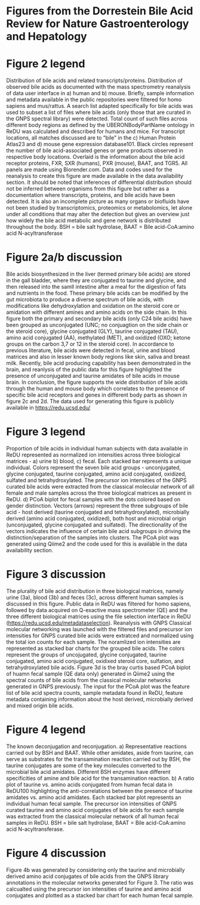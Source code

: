 # Figures from the Dorrestein Bile Acid Review for Nature Gastroenterology and Hepatology
# Figure 2 legend
Distribution of bile acids and related transcripts/proteins. Distribution of observed bile acids as documented with the mass spectrometry reanalysis of data user interface in a) human and b) mouse. Briefly, sample information and metadata available in the public repositories were filtered for homo sapiens and mus/rattus. A search list adapted specifically for bile acids was used to subset a list of files where bile acids (only those that are curated in the GNPS spectral library) were detected. Total count of such files across different body regions as defined by the UBERONBodyPartName ontology in ReDU was calculated and described for humans and mice. For transcript locations, all matches discussed are to “bile” in the c) Human Protein Atlas23 and d) mouse gene expression database101. Black circles represent the number of bile acid-associated genes or gene products observed in respective body locations. Overlaid is the information about the bile acid receptor proteins, FXR, SXR (humans), PXR (mouse), BAAT, and TGR5. All panels are made using Biorender.com. Data and codes used for the reanalysis to create this figure are made available in the data availability section. It should be noted that inferences of differential distribution should not be inferred between organisms from this figure but rather as a documentation where transcripts, proteins, and bile acids have been detected. It is also an incomplete picture as many organs or biofluids have not been studied by transcriptomics, proteomics or metabolomics, let alone under all conditions that may alter the detection but gives an overview just how widely the bile acid metabolic and gene network is distributed throughout the body. BSH = bile salt hydrolase, BAAT = Bile acid-CoA:amino acid N-acyltransferase

# Figure 2a/b discussion
Bile acids biosynthesized in the liver (termed primary bile acids) are stored in the gall bladder, where they are conjugated to taurine and glycine, and then released into the samll intestine after a meal for the digestion of fats and nutrients in the food. These primary bile acids can be modified by the gut microbiota to produce a diverse spectrum of bile acids, with modifications like dehydroxylation and oxidation on the steroid core or amidation with different amines and amino acids on the side chain. In this figure both the primary and secondary bile acids (only C24 bile acids) have been grouped as unconjugated (UNC; no conjuagtion on the side chain or the steroid core), glycine conjugated (GLY), taurine conjugated (TAU), amino acid conjugated (AA), methylated (MET), and oxidized (OXO; ketone groups on the carbon 3,7 or 12 in the steroid core). In accordance to previous literature, bile acids were detected in fecal, urine and blood matrices and also in lesser known body regions like skin, saliva and breast milk. Recently, bile acid producing capability has been demonstrated in the brain, and reanlysis of the public data for this figure highlighted the presence of unconjugated and taurine amidates of bile acids in mouse brain. In conclusion, the figure supports the wide distribution of bile acids through the human and mouse body which correlates to the presence of specific bile acid receptors and genes in different body parts as shown in figure 2c and 2d. The data used for generating this figure is publicly available in https://redu.ucsd.edu/   

# Figure 3 legend
Proportion of bile acids in individual human subjects with data available in ReDU represented as normalized ion intensities across three biological matrices - a) urine b) blood, c) fecal. Each stacked bar represents a unique individual. Colors represent the seven bile acid groups - unconjugated, glycine conjugated, taurine conjugated, amino acid conjugated, oxidized, sulfated and tetrahydroxylated. The precursor ion intensities of the GNPS curated bile acids were extracted from the classical molecular network of all female and male samples across the three biological matrices as present in ReDU. d) PCoA biplot for fecal samples with the dots colored based on gender distinction. Vectors (arrows) represent the three subgroups of bile acid - host derived (taurine conjugated and tetrahydroxylated), microbially derived (amino acid conjugated, oxidized), both host and microbial origin (unconjugated, glycine conjugated and sulfated). The directionality of the vectors indicates the influence of certain bile acid subgroups in driving the distinction/separation of the samples into clusters. The PCoA plot was generated using Qiime2 and the code used for this is available in the data availability section.

# Figure 3 discussion
The plurality of bile acid distribution in three biological matrices, namely urine (3a), blood (3b) and feces (3c), across different human samples is discussed in this figure. Public data in ReDU was filtered for homo sapiens, followed by data acquired on Q-exactive mass spectrometer (QE) and the three different biological matrices using the file selection interface in ReDU (https://redu.ucsd.edu/metadataselection). Reanalysis with GNPS Classical molecular networking was launched with the filtered files and precursor ion intensities for GNPS curated bile acids were extratced and normalized using the total ion counts for each sample. The noramlized ion intensities are represented as stacked bar charts for the grouped bile acids. The colors represent the groups of uncojugated, glycine conjugated, taurine conjugated, amino acid conjugated, oxidixed steroid core, sulfation, and tetrahydroxylated bile acids. Figure 3d is the bray curtis based PCoA biplot of huamn fecal sample (QE data only) generated in Qiime2 using the spectral counts of bile acids from the classical molecular networks generated in GNPS previously. The input for the PCoA plot was the feature list of bile acid spectra counts, sample metadata found in ReDU, feature metadata containing information about the host derived, microbially derived and mixed origin bile acids.    

# Figure 4 legend
The known deconjugation and reconjugation. a) Representative reactions carried out by BSH and BAAT. While other amidates, aside from taurine, can serve as substrates for the transamination reaction carried out by BSH, the taurine conjugates are some of the key molecules converted to the microbial bile acid amidates. Different BSH enzymes have different specificities of amine and bile acid for the transamination reaction. b) A ratio plot of taurine vs. amino acids conjugated from human fecal data in ReDU100  highlighting the anti-correlations between the presence of taurine amidates vs. amino acid amidates. Each stacked bar plot represents an individual human fecal sample. The precursor ion intensities of GNPS curated taurine and amino acid conjugates of bile acids for each sample was extracted from the classical molecular network of all human fecal samples in ReDU. BSH = bile salt hydrolase, BAAT = Bile acid-CoA:amino acid N-acyltransferase.

# Figure 4 discussion
Figure 4b was generated by considering only the taurine and microbially derived amino acid conjugates of bile acids from the GNPS library annotations in the molecular networks generated for Figure 3. The ratio was calcualted using the precursor ion intensities of taurine and amino acid conjugates and plotted as a stacked bar chart for each human fecal sample.  

